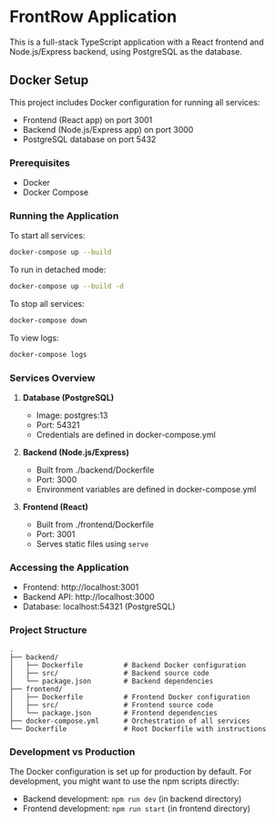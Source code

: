 # FrontRow Application

This is a full-stack TypeScript application with a React frontend and Node.js/Express backend, using PostgreSQL as the database.

## Docker Setup

This project includes Docker configuration for running all services:

- Frontend (React app) on port 3001
- Backend (Node.js/Express app) on port 3000
- PostgreSQL database on port 5432

### Prerequisites

- Docker
- Docker Compose

### Running the Application

To start all services:

```bash
docker-compose up --build
```

To run in detached mode:

```bash
docker-compose up --build -d
```

To stop all services:

```bash
docker-compose down
```

To view logs:

```bash
docker-compose logs
```

### Services Overview

1. **Database (PostgreSQL)**
   - Image: postgres:13
   - Port: 54321
   - Credentials are defined in docker-compose.yml

2. **Backend (Node.js/Express)**
   - Built from ./backend/Dockerfile
   - Port: 3000
   - Environment variables are defined in docker-compose.yml

3. **Frontend (React)**
   - Built from ./frontend/Dockerfile
   - Port: 3001
   - Serves static files using `serve`

### Accessing the Application

- Frontend: http://localhost:3001
- Backend API: http://localhost:3000
- Database: localhost:54321 (PostgreSQL)

### Project Structure

```
.
├── backend/
│   ├── Dockerfile          # Backend Docker configuration
│   ├── src/                # Backend source code
│   └── package.json        # Backend dependencies
├── frontend/
│   ├── Dockerfile          # Frontend Docker configuration
│   ├── src/                # Frontend source code
│   └── package.json        # Frontend dependencies
├── docker-compose.yml      # Orchestration of all services
└── Dockerfile              # Root Dockerfile with instructions
```

### Development vs Production

The Docker configuration is set up for production by default. For development, you might want to use the npm scripts directly:

- Backend development: `npm run dev` (in backend directory)
- Frontend development: `npm run start` (in frontend directory)